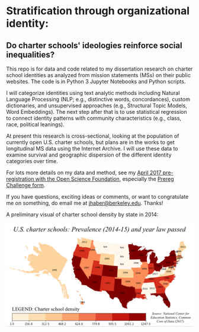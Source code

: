 # Stratification through organizational identity:
## Do charter schools' ideologies reinforce social inequalities?

This repo is for data and code related to my dissertation research on charter school identities as analyzed from mission statements (MSs) on their public websites. The code is in Python 3 Jupyter Notebooks and Python scripts.

I will categorize identities using text analytic methods including Natural Language Processing (NLP; e.g., distinctive words, concordances), custom dictionaries, and unsupervised approaches (e.g., Structural Topic Models, Word Embeddings). The next step after that is to use statistical regression to connect identity patterns with community characteristics (e.g., class, race, political leanings).

At present this research is cross-sectional, looking at the population of currently open U.S. charter schools, but plans are in the works to get longitudinal MS data using the Internet Archive. I will use these data to examine survival and geographic dispersion of the different identity categories over time.

For lots more details on my data and method, see my [April 2017 pre-registration with the Open Science Foundation](https://osf.io/zgh5u/), especially the [Prereg Challenge form](https://osf.io/zgh5u/register/565fb3678c5e4a66b5582f67).

If you have questions, exciting ideas or comments, or want to congratulate me on something, do email me at jhaber@berkeley.edu. Thanks!

A preliminary visual of charter school density by state in 2014:


![Charter school density by state 2014](data/charters_map_alpha.png)
